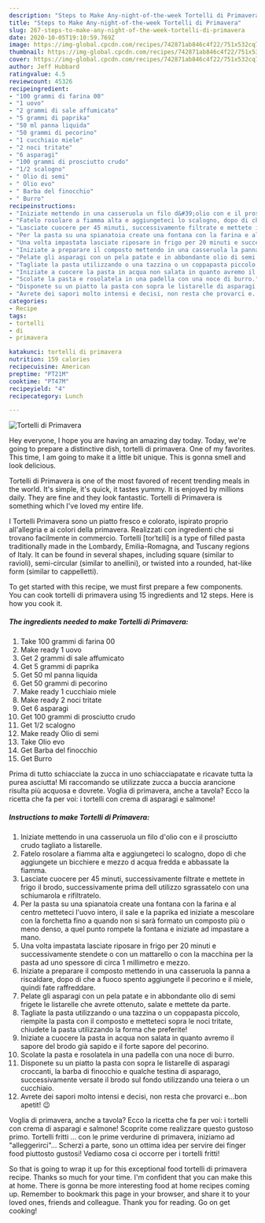 ```yaml
---
description: "Steps to Make Any-night-of-the-week Tortelli di Primavera"
title: "Steps to Make Any-night-of-the-week Tortelli di Primavera"
slug: 267-steps-to-make-any-night-of-the-week-tortelli-di-primavera
date: 2020-10-05T19:10:59.769Z
image: https://img-global.cpcdn.com/recipes/742871ab846c4f22/751x532cq70/tortelli-di-primavera-recipe-main-photo.jpg
thumbnail: https://img-global.cpcdn.com/recipes/742871ab846c4f22/751x532cq70/tortelli-di-primavera-recipe-main-photo.jpg
cover: https://img-global.cpcdn.com/recipes/742871ab846c4f22/751x532cq70/tortelli-di-primavera-recipe-main-photo.jpg
author: Jeff Hubbard
ratingvalue: 4.5
reviewcount: 45326
recipeingredient:
- "100 grammi di farina 00"
- "1 uovo"
- "2 grammi di sale affumicato"
- "5 grammi di paprika"
- "50 ml panna liquida"
- "50 grammi di pecorino"
- "1 cucchiaio miele"
- "2 noci tritate"
- "6 asparagi"
- "100 grammi di prosciutto crudo"
- "1/2 scalogno"
- " Olio di semi"
- " Olio evo"
- " Barba del finocchio"
- " Burro"
recipeinstructions:
- "Iniziate mettendo in una casseruola un filo d&#39;olio con e il prosciutto crudo tagliato a listarelle."
- "Fatelo rosolare a fiamma alta e aggiungeteci lo scalogno, dopo di che aggiungete un bicchiere e mezzo d acqua fredda e abbassate la fiamma."
- "Lasciate cuocere per 45 minuti, successivamente filtrate e mettete in frigo il brodo, successivamente prima dell utilizzo sgrassatelo con una schiumarola e rifiltratelo."
- "Per la pasta su una spianatoia create una fontana con la farina e al centro metteteci l&#39;uovo intero, il sale e la paprika ed iniziate a mescolare con la forchetta fino a quando non si sarà formato un composto più o meno denso, a quel punto rompete la fontana e iniziate ad impastare a mano."
- "Una volta impastata lasciate riposare in frigo per 20 minuti e successivamente stendete o con un mattarello o con la macchina per la pasta ad uno spessore di circa 1 millimetro e mezzo."
- "Iniziate a preparare il composto mettendo in una casseruola la panna a riscaldare, dopo di che a fuoco spento aggiungete il pecorino e il miele, quindi fate raffreddare."
- "Pelate gli asparagi con un pela patate e in abbondante olio di semi frigete le listarelle che avrete ottenuto, salate e mettete da parte."
- "Tagliate la pasta utilizzando o una tazzina o un coppapasta piccolo, riempite la pasta con il composto e metteteci sopra le noci tritate, chiudete la pasta utilizzando la forma che preferite!"
- "Iniziate a cuocere la pasta in acqua non salata in quanto avremo il sapore del brodo già sapido e il forte sapore del pecorino."
- "Scolate la pasta e rosolatela in una padella con una noce di burro."
- "Disponete su un piatto la pasta con sopra le listarelle di asparagi croccanti, la barba di finocchio e qualche testina di asparago, successivamente versate il brodo sul fondo utilizzando una teiera o un cucchiaio."
- "Avrete dei sapori molto intensi e decisi, non resta che provarci e...bon apetit! 😉"
categories:
- Recipe
tags:
- tortelli
- di
- primavera

katakunci: tortelli di primavera 
nutrition: 159 calories
recipecuisine: American
preptime: "PT21M"
cooktime: "PT47M"
recipeyield: "4"
recipecategory: Lunch

---
```



![Tortelli di Primavera](https://img-global.cpcdn.com/recipes/742871ab846c4f22/751x532cq70/tortelli-di-primavera-recipe-main-photo.jpg)

Hey everyone, I hope you are having an amazing day today. Today, we're going to prepare a distinctive dish, tortelli di primavera. One of my favorites. This time, I am going to make it a little bit unique. This is gonna smell and look delicious.

Tortelli di Primavera is one of the most favored of recent trending meals in the world. It's simple, it's quick, it tastes yummy. It is enjoyed by millions daily. They are fine and they look fantastic. Tortelli di Primavera is something which I've loved my entire life.

I Tortelli Primavera sono un piatto fresco e colorato, ispirato proprio all&#39;allegria e ai colori della primavera. Realizzati con ingredienti che si trovano facilmente in commercio. Tortelli [torˈtɛlli] is a type of filled pasta traditionally made in the Lombardy, Emilia-Romagna, and Tuscany regions of Italy. It can be found in several shapes, including square (similar to ravioli), semi-circular (similar to anellini), or twisted into a rounded, hat-like form (similar to cappelletti).


To get started with this recipe, we must first prepare a few components. You can cook tortelli di primavera using 15 ingredients and 12 steps. Here is how you cook it.

<!--inarticleads1-->

##### The ingredients needed to make Tortelli di Primavera:

1. Take 100 grammi di farina 00
1. Make ready 1 uovo
1. Get 2 grammi di sale affumicato
1. Get 5 grammi di paprika
1. Get 50 ml panna liquida
1. Get 50 grammi di pecorino
1. Make ready 1 cucchiaio miele
1. Make ready 2 noci tritate
1. Get 6 asparagi
1. Get 100 grammi di prosciutto crudo
1. Get 1/2 scalogno
1. Make ready  Olio di semi
1. Take  Olio evo
1. Get  Barba del finocchio
1. Get  Burro


Prima di tutto schiacciate la zucca in uno schiacciapatate e ricavate tutta la purea asciutta! Mi raccomando se utilizzate zucca a buccia arancione risulta più acquosa e dovrete. Voglia di primavera, anche a tavola? Ecco la ricetta che fa per voi: i tortelli con crema di asparagi e salmone! 

<!--inarticleads2-->

##### Instructions to make Tortelli di Primavera:

1. Iniziate mettendo in una casseruola un filo d&#39;olio con e il prosciutto crudo tagliato a listarelle.
1. Fatelo rosolare a fiamma alta e aggiungeteci lo scalogno, dopo di che aggiungete un bicchiere e mezzo d acqua fredda e abbassate la fiamma.
1. Lasciate cuocere per 45 minuti, successivamente filtrate e mettete in frigo il brodo, successivamente prima dell utilizzo sgrassatelo con una schiumarola e rifiltratelo.
1. Per la pasta su una spianatoia create una fontana con la farina e al centro metteteci l&#39;uovo intero, il sale e la paprika ed iniziate a mescolare con la forchetta fino a quando non si sarà formato un composto più o meno denso, a quel punto rompete la fontana e iniziate ad impastare a mano.
1. Una volta impastata lasciate riposare in frigo per 20 minuti e successivamente stendete o con un mattarello o con la macchina per la pasta ad uno spessore di circa 1 millimetro e mezzo.
1. Iniziate a preparare il composto mettendo in una casseruola la panna a riscaldare, dopo di che a fuoco spento aggiungete il pecorino e il miele, quindi fate raffreddare.
1. Pelate gli asparagi con un pela patate e in abbondante olio di semi frigete le listarelle che avrete ottenuto, salate e mettete da parte.
1. Tagliate la pasta utilizzando o una tazzina o un coppapasta piccolo, riempite la pasta con il composto e metteteci sopra le noci tritate, chiudete la pasta utilizzando la forma che preferite!
1. Iniziate a cuocere la pasta in acqua non salata in quanto avremo il sapore del brodo già sapido e il forte sapore del pecorino.
1. Scolate la pasta e rosolatela in una padella con una noce di burro.
1. Disponete su un piatto la pasta con sopra le listarelle di asparagi croccanti, la barba di finocchio e qualche testina di asparago, successivamente versate il brodo sul fondo utilizzando una teiera o un cucchiaio.
1. Avrete dei sapori molto intensi e decisi, non resta che provarci e...bon apetit! 😉


Voglia di primavera, anche a tavola? Ecco la ricetta che fa per voi: i tortelli con crema di asparagi e salmone! Scoprite come realizzare questo gustoso primo. Tortelli fritti … con le prime verdurine di primavera, iniziamo ad &#34;alleggerirci&#34;… Scherzi a parte, sono un ottima idea per servire dei finger food piuttosto gustosi! Vediamo cosa ci occorre per i tortelli fritti! 

So that is going to wrap it up for this exceptional food tortelli di primavera recipe. Thanks so much for your time. I'm confident that you can make this at home. There is gonna be more interesting food at home recipes coming up. Remember to bookmark this page in your browser, and share it to your loved ones, friends and colleague. Thank you for reading. Go on get cooking!

